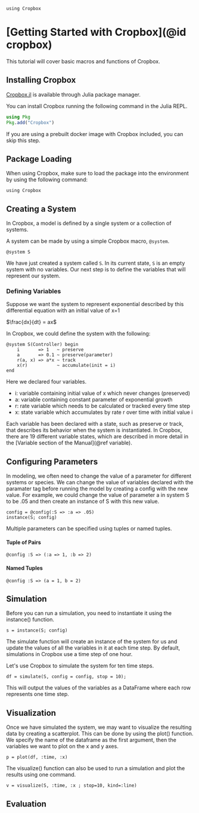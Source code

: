 ```@setup Cropbox
using Cropbox
```

# [Getting Started with Cropbox](@id cropbox)

This tutorial will cover basic macros and functions of Cropbox.

## Installing Cropbox

[Cropbox.jl](https://github.com/cropbox/Cropbox.jl) is available through Julia package manager.

You can install Cropbox running the following command in the Julia REPL.

```julia
using Pkg
Pkg.add("Cropbox")
```

If you are using a prebuilt docker image with Cropbox included, you can skip this step.

## Package Loading

When using Cropbox, make sure to load the package into the environment by using the following command:

```@example Cropbox
using Cropbox
```

## Creating a System

In Cropbox, a model is defined by a single system or a collection of systems.

A system can be made by using a simple Cropbox macro, `@system`.

```@example Cropbox
@system S
```

We have just created a system called `S`. In its current state, `S` is an empty system with no variables. Our next step is to define the variables that will represent our system.

### Defining Variables
Suppose we want the system to represent exponential described by this differential equation with an initial value of x=1

$\frac{dx}{dt} = ax$

In Cropbox, we could define the system with the following:
```@example Cropbox
@system S(Controller) begin
    i       => 1   ~ preserve
    a       => 0.1 ~ preserve(parameter)
    r(a, x) => a*x ~ track
    x(r)           ~ accumulate(init = i)
end
```
Here we declared four variables.

- i: variable containing initial value of x which never changes (preserved)
- a: variable containing constant parameter of exponential growth
- r: rate variable which needs to be calculated or tracked every time step
- x: state variable which accumulates by rate r over time with initial value i

Each variable has been declared with a state, such as preserve or track, that describes its behavior when the system is instantiated. In Cropbox, there are 19 different variable states, which are described in more detail in the [Variable section of the Manual](@ref variable). 

## Configuring Parameters
In modeling, we often need to change the value of a parameter for different systems or species. We can change the value of variables declared with the paramater tag before running the model by creating a config with the new value. For example, we could change the value of parameter a in system S to be .05 and then create an instance of S with this new value.  

```@example Cropbox
config = @config(:S => :a => .05)
instance(S; config)
```
Multiple parameters can be specified using tuples or named tuples. 
#### Tuple of Pairs
```
@config :S => (:a => 1, :b => 2)
```
#### Named Tuples 
```
@config :S => (a = 1, b = 2)
```
## Simulation
Before you can run a simulation, you need to instantiate it using the instance() function. 
```
s = instance(S; config)
```
The simulate function will create an instance of the system for us and update the values of all the variables in it at each time step. By default, simulations in Cropbox use a time step of one hour. 

Let's use Cropbox to simulate the system for ten time steps.
```
df = simulate(S, config = config, stop = 10);
```
This will output the values of the variables as a DataFrame where each row represents one time step. 

## Visualization
Once we have simulated the system, we may want to visualize the resulting data by creating a scatterplot. This can be done by using the plot() function. We specify the name of the dataframe as the first argument, then the variables we want to plot on the x and y axes. 
```
p = plot(df, :time, :x)
```
The visualize() function can also be used to run a simulation and plot the results using one command. 
```
v = visualize(S, :time, :x ; stop=10, kind=:line)
```

## Evaluation



